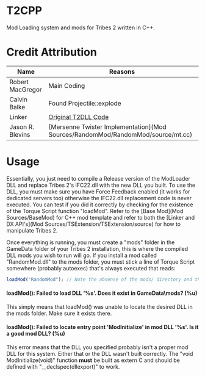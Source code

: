 T2CPP
=====

Mod Loading system and mods for Tribes 2 written in C++.


Credit Attribution
====

| Name                      | Reasons                                                                               |
| ------------------------- | ------------------------------------------------------------------------------------- |
| Robert MacGregor          | Main Coding                                                                           |
| Calvin Balke              | Found Projectile::explode                                                             |
| Linker                    | [Original T2DLL Code](http://www.the-construct.net/forums/showthread.php?t=500)       |
| Jason R. Blevins          | [Mersenne Twister Implementation](Mod Sources/RandomMod/RandomMod/source/mt.cc)       |

Usage
====

Essentially, you just need to compile a Release version of the ModLoader DLL and replace Tribes 2's IFC22.dll with the new DLL you built. To use the DLL, you must make sure you have Force Feedback enabled (it works for dedicated servers too) otherwise the IFC22.dll replacement code is never executed. You can test if you did it correctly by checking for the existence of the Torque Script function "loadMod". Refer to the [Base Mod](Mod Sources/BaseMod) for C++ mod template and refer to both the [Linker and DX API's](Mod Sources/TSExtension/TSExtension/source) for how to manipulate Tribes 2.

Once everything is running, you must create a "mods" folder in the GameData folder of your Tribes 2 installation, this is where the compiled DLL mods you wish to run will go. If you install a mod called "RandomMod.dll" to the mods folder, you must stick a line of Torque Script somewhere (probably autoexec) that's always executed that reads:

```javascript
loadMod("RandomMod"); // Note the absense of the mods/ directory and the .dll on the end, the code handles that
```

#### loadMod(): Failed to load DLL '%s'. Does it exist in GameData\mods? (%u)


This simply means that loadMod() was unable to locate the desired DLL in the mods folder. Make sure it exists there.


#### loadMod(): Failed to locate entry point 'ModInitialize' in mod DLL '%s'. Is it a good mod DLL? (%u)


This error means that the DLL you specified probably isn't a proper mod DLL for this system. Either that or the DLL wasn't built correctly. The "void ModInitialize(void)" function **must** be built as extern C and should be defined with "__declspec(dllexport)" to work.
